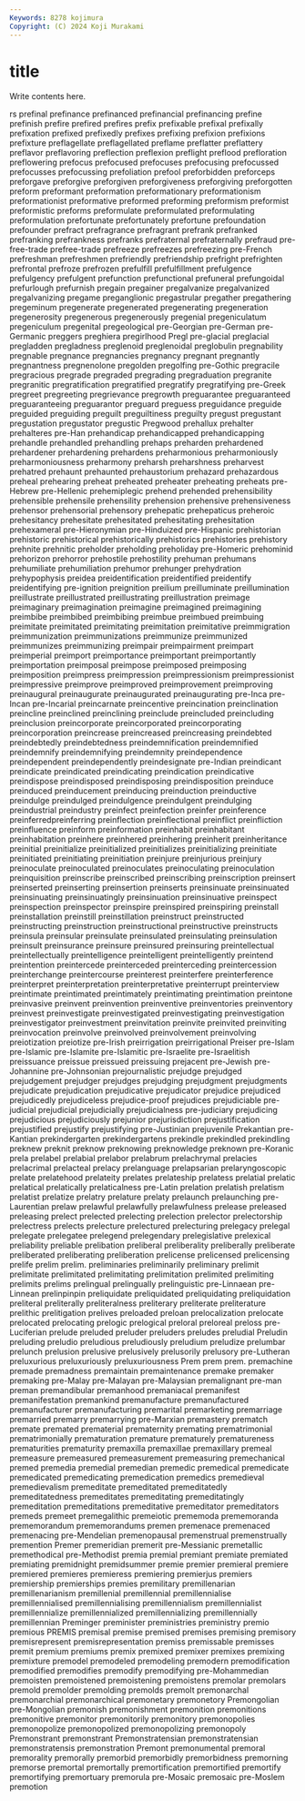 ```yaml
---
Keywords: 8278 kojimura
Copyright: (C) 2024 Koji Murakami
---
```


# title

Write contents here.



rs prefinal
prefinance prefinanced prefinancial prefinancing prefine prefinish prefire prefired prefires prefix
prefixable prefixal prefixally prefixation prefixed prefixedly prefixes prefixing prefixion prefixions
prefixture preflagellate preflagellated preflame preflatter preflattery preflavor preflavoring preflection preflexion
preflight preflood prefloration preflowering prefocus prefocused prefocuses prefocusing prefocussed prefocusses
prefocussing prefoliation prefool preforbidden preforceps preforgave preforgive preforgiven preforgiveness preforgiving
preforgotten preform preformant preformation preformationary preformationism preformationist preformative preformed preforming
preformism preformist preformistic preforms preformulate preformulated preformulating preformulation prefortunate prefortunately
prefortune prefoundation prefounder prefract prefragrance prefragrant prefrank prefranked prefranking prefrankness
prefranks prefraternal prefraternally prefraud pre-free-trade prefree-trade prefreeze prefreezes prefreezing pre-French
prefreshman prefreshmen prefriendly prefriendship prefright prefrighten prefrontal prefroze prefrozen prefulfill
prefulfillment prefulgence prefulgency prefulgent prefunction prefunctional prefuneral prefungoidal prefurlough prefurnish
pregain pregainer pregalvanize pregalvanized pregalvanizing pregame preganglionic pregastrular pregather pregathering
pregeminum pregenerate pregenerated pregenerating pregeneration pregenerosity pregenerous pregenerously pregenial pregeniculatum
pregeniculum pregenital pregeological pre-Georgian pre-German pre-Germanic preggers preghiera pregirlhood Pregl
pre-glacial preglacial pregladden pregladness preglenoid preglenoidal preglobulin pregnability pregnable pregnance
pregnancies pregnancy pregnant pregnantly pregnantness pregnenolone pregolden pregolfing pre-Gothic pregracile
pregracious pregrade pregraded pregrading pregraduation pregranite pregranitic pregratification pregratified pregratify
pregratifying pre-Greek pregreet pregreeting pregrievance pregrowth preguarantee preguaranteed preguaranteeing preguarantor
preguard preguess preguidance preguide preguided preguiding preguilt preguiltiness preguilty pregust
pregustant pregustation pregustator pregustic Pregwood prehallux prehalter prehalteres pre-Han prehandicap
prehandicapped prehandicapping prehandle prehandled prehandling prehaps preharden prehardened prehardener prehardening
prehardens preharmonious preharmoniously preharmoniousness preharmony preharsh preharshness preharvest prehatred prehaunt
prehaunted prehaustorium prehazard prehazardous preheal prehearing preheat preheated preheater preheating
preheats pre-Hebrew pre-Hellenic prehemiplegic prehend prehended prehensibility prehensible prehensile prehensility
prehension prehensive prehensiveness prehensor prehensorial prehensory prehepatic prehepaticus preheroic prehesitancy
prehesitate prehesitated prehesitating prehesitation prehexameral pre-Hieronymian pre-Hinduized pre-Hispanic prehistorian prehistoric
prehistorical prehistorically prehistorics prehistories prehistory prehnite prehnitic preholder preholding preholiday
pre-Homeric prehominid prehorizon prehorror prehostile prehostility prehuman prehumans prehumiliate prehumiliation
prehumor prehunger prehydration prehypophysis preidea preidentification preidentified preidentify preidentifying pre-ignition
preignition preilium preilluminate preillumination preillustrate preillustrated preillustrating preillustration preimage preimaginary
preimagination preimagine preimagined preimagining preimbibe preimbibed preimbibing preimbue preimbued preimbuing
preimitate preimitated preimitating preimitation preimitative preimmigration preimmunization preimmunizations preimmunize preimmunized
preimmunizes preimmunizing preimpair preimpairment preimpart preimperial preimport preimportance preimportant preimportantly
preimportation preimposal preimpose preimposed preimposing preimposition preimpress preimpression preimpressionism preimpressionist
preimpressive preimprove preimproved preimprovement preimproving preinaugural preinaugurate preinaugurated preinaugurating pre-Inca
pre-Incan pre-Incarial preincarnate preincentive preincination preinclination preincline preinclined preinclining preinclude
preincluded preincluding preinclusion preincorporate preincorporated preincorporating preincorporation preincrease preincreased preincreasing
preindebted preindebtedly preindebtedness preindemnification preindemnified preindemnify preindemnifying preindemnity preindependence preindependent
preindependently preindesignate pre-Indian preindicant preindicate preindicated preindicating preindication preindicative preindispose
preindisposed preindisposing preindisposition preinduce preinduced preinducement preinducing preinduction preinductive preindulge
preindulged preindulgence preindulgent preindulging preindustrial preindustry preinfect preinfection preinfer preinference
preinferredpreinferring preinflection preinflectional preinflict preinfliction preinfluence preinform preinformation preinhabit preinhabitant
preinhabitation preinhere preinhered preinhering preinherit preinheritance preinitial preinitialize preinitialized preinitializes
preinitializing preinitiate preinitiated preinitiating preinitiation preinjure preinjurious preinjury preinoculate preinoculated
preinoculates preinoculating preinoculation preinquisition preinscribe preinscribed preinscribing preinscription preinsert preinserted
preinserting preinsertion preinserts preinsinuate preinsinuated preinsinuating preinsinuatingly preinsinuation preinsinuative preinspect
preinspection preinspector preinspire preinspired preinspiring preinstall preinstallation preinstill preinstillation preinstruct
preinstructed preinstructing preinstruction preinstructional preinstructive preinstructs preinsula preinsular preinsulate preinsulated
preinsulating preinsulation preinsult preinsurance preinsure preinsured preinsuring preintellectual preintellectually preintelligence
preintelligent preintelligently preintend preintention preintercede preinterceded preinterceding preintercession preinterchange preintercourse
preinterest preinterfere preinterference preinterpret preinterpretation preinterpretative preinterrupt preinterview preintimate preintimated
preintimately preintimating preintimation preintone preinvasive preinvent preinvention preinventive preinventories preinventory
preinvest preinvestigate preinvestigated preinvestigating preinvestigation preinvestigator preinvestment preinvitation preinvite preinvited
preinviting preinvocation preinvolve preinvolved preinvolvement preinvolving preiotization preiotize pre-Irish preirrigation
preirrigational Preiser pre-Islam pre-Islamic pre-Islamite pre-Islamitic pre-Israelite pre-Israelitish preissuance preissue
preissued preissuing prejacent pre-Jewish pre-Johannine pre-Johnsonian prejournalistic prejudge prejudged prejudgement
prejudger prejudges prejudging prejudgment prejudgments prejudicate prejudication prejudicative prejudicator prejudice
prejudiced prejudicedly prejudiceless prejudice-proof prejudices prejudiciable pre-judicial prejudicial prejudicially prejudicialness
pre-judiciary prejudicing prejudicious prejudiciously prejunior prejurisdiction prejustification prejustified prejustify prejustifying
pre-Justinian prejuvenile Prekantian pre-Kantian prekindergarten prekindergartens prekindle prekindled prekindling preknew
preknit preknow preknowing preknowledge preknown pre-Koranic prela prelabel prelabial prelabor
prelabrum prelachrymal prelacies prelacrimal prelacteal prelacy prelanguage prelapsarian prelaryngoscopic prelate
prelatehood prelateity prelates prelateship prelatess prelatial prelatic prelatical prelatically prelaticalness
pre-Latin prelation prelatish prelatism prelatist prelatize prelatry prelature prelaty prelaunch
prelaunching pre-Laurentian prelaw prelawful prelawfully prelawfulness prelease preleased preleasing prelect
prelected prelecting prelection prelector prelectorship prelectress prelects prelecture prelectured prelecturing
prelegacy prelegal prelegate prelegatee prelegend prelegendary prelegislative prelexical preliability preliable
prelibation preliberal preliberality preliberally preliberate preliberated preliberating preliberation prelicense prelicensed
prelicensing prelife prelim prelim. preliminaries preliminarily preliminary prelimit prelimitate prelimitated
prelimitating prelimitation prelimited prelimiting prelimits prelims prelingual prelingually prelinguistic pre-Linnaean
pre-Linnean prelinpinpin preliquidate preliquidated preliquidating preliquidation preliteral preliterally preliteralness preliterary
preliterate preliterature prelithic prelitigation prelives preloaded preloan prelocalization prelocate prelocated
prelocating prelogic prelogical preloral preloreal preloss pre-Luciferian prelude preluded preluder
preluders preludes preludial Preludin preluding preludio preludious preludiously preludium preludize
prelumbar prelunch prelusion prelusive prelusively prelusorily prelusory pre-Lutheran preluxurious preluxuriously
preluxuriousness Prem prem prem. premachine premade premadness premaintain premaintenance premake
premaker premaking pre-Malay pre-Malayan pre-Malaysian premalignant pre-man preman premandibular premanhood
premaniacal premanifest premanifestation premankind premanufacture premanufactured premanufacturer premanufacturing premarital premarketing
premarriage premarried premarry premarrying pre-Marxian premastery prematch premate premated prematerial
prematernity premating prematrimonial prematrimonially prematuration premature prematurely prematureness prematurities prematurity
premaxilla premaxillae premaxillary premeal premeasure premeasured premeasurement premeasuring premechanical premed
premedia premedial premedian premedic premedical premedicate premedicated premedicating premedication premedics
premedieval premedievalism premeditate premeditated premeditatedly premeditatedness premeditates premeditating premeditatingly premeditation
premeditations premeditative premeditator premeditators premeds premeet premegalithic premeiotic prememoda prememoranda
prememorandum prememorandums premen premenace premenaced premenacing pre-Mendelian premenopausal premenstrual premenstrually
premention Premer premeridian premerit pre-Messianic premetallic premethodical pre-Methodist premia premial
premiant premiate premiated premiating premidnight premidsummer premie premier premieral premiere
premiered premieres premieress premiering premierjus premiers premiership premierships premies premilitary
premillenarian premillenarianism premillenial premillennial premillennialise premillennialised premillennialising premillennialism premillennialist premillennialize
premillennialized premillennializing premillennially premillennian Preminger preminister preministries preministry premio premious
PREMIS premisal premise premised premises premising premisory premisrepresent premisrepresentation premiss
premissable premisses premit premium premiums premix premixed premixer premixes premixing
premixture premodel premodeled premodeling premodern premodification premodified premodifies premodify premodifying
pre-Mohammedian premoisten premoistened premoistening premoistens premolar premolars premold premolder premolding
premolds premolt premonarchal premonarchial premonarchical premonetary premonetory Premongolian pre-Mongolian premonish
premonishment premonition premonitions premonitive premonitor premonitorily premonitory premonopolies premonopolize premonopolized
premonopolizing premonopoly Premonstrant premonstrant Premonstratensian premonstratensian premonstratensis premonstration Premont premonumental
premoral premorality premorally premorbid premorbidly premorbidness premorning premorse premortal premortally
premortification premortified premortify premortifying premortuary premorula pre-Mosaic premosaic pre-Moslem premotion
